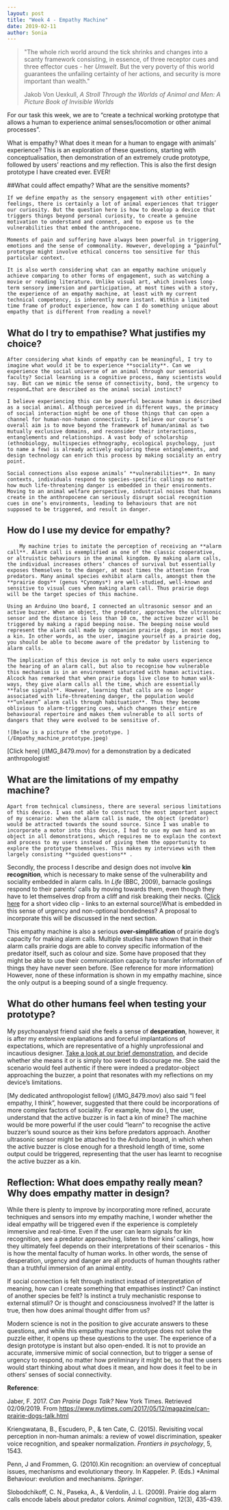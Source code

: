 ```yaml
---
layout: post
title: "Week 4 - Empathy Machine"
date: 2019-02-11
author: Sonia
---
```


> "The whole rich world around the tick shrinks and changes into a scanty framework consisting, in essence, of three receptor cues and three effector cues - her *Umwelt*. But the very poverty of this world guarantees the unfailing certainty of her actions, and security is more important than wealth."
>
>Jakob Von Uexkull, *A Stroll Through the Worlds of Animal and Men: A Picture Book of Invisible Worlds*
>

For our task this week, we are to “create a technical working prototype that allows a human to experience animal senses/locomotion or other animal processes”. 

What is empathy? What does it mean for a human to engage with animals’ experience? This is an exploration of these questions, starting with conceptualisation, then demonstration of an extremely crude prototype, followed by users’ reactions and my reflection. 
This is also the first design prototype I have created ever. EVER!

##What could affect empathy? What are the sensitive moments?

	If we define empathy as the sensory engagement with other entities’ feelings, there is certainly a lot of animal experiences that trigger our curiosity. But the question here is how to develop a device that triggers things beyond personal curiosity, to create a genuine motivation to understand and connect, and to expose us to the vulnerabilities that embed the anthropocene. 
	
	Moments of pain and suffering have always been powerful in triggering emotions and the sense of commonality. However, developing a “painful” prototype might involve ethical concerns too sensitive for this particular context. 
	
	It is also worth considering what can an empathy machine uniquely achieve comparing to other forms of engagement, such as watching a movie or reading literature. Unlike visual art, which involves long-term sensory immersion and participation, at most times with a story, the experience of an empathy machine, at least with my current technical competency, is inherently more instant. Within a limited time frame of product experience, how can I do something unique about empathy that is different from reading a novel?

## What do I try to empathise? What justifies my choice?

	After considering what kinds of empathy can be meaningful, I try to imagine what would it be to experience **sociality**. Can we experience the social universe of an animal through our sensorial faculty? Social learning is a cognitive process, many scientists would say. But can we mimic the sense of connectivity, bond, the urgency to respond…that are described as the animal social instinct? 
	
	I believe experiencing this can be powerful because human is described as a social animal. Although perceived in different ways, the primacy of social interaction might be one of those things that can open a channel for human-non-human connectivity. I believe our course’s overall aim is to move beyond the framework of human/animal as two mutually exclusive domains, and reconsider their interactions, entanglements and relationships. A vast body of scholarship (ethnobiology, multispecies ethnography, ecological psychology, just to name a few) is already actively exploring these entanglements, and design technology can enrich this process by making sociality an entry point.
	
	Social connections also expose animals’ **vulnerabilities**. In many contexts, individuals respond to species-specific callings no matter how much life-threatening danger is embedded in their environments. Moving to an animal welfare perspective, industrial noises that humans create in the anthropocene can seriously disrupt social recognition cues in one’s environments, leading to behaviours that are not supposed to be triggered, and result in danger.

## How do I use my device for empathy? 

		My machine tries to imitate the perception of receiving an **alarm call**. Alarm call is exemplified as one of the classic cooperative, or altruistic behaviours in the animal kingdom. By making alarm calls, the individual increases others’ chances of survival but essentially exposes themselves to the danger, at most times the attention from predators. Many animal species exhibit alarm calls, amongst them the **prairie dogs** (genus *Cynomys*) are well-studied, well-known and sensitive to visual cues when making alarm call. Thus prairie dogs will be the target species of this machine. 
		
	Using an Arduino Uno board, I connected an ultrasonic sensor and an active buzzer. When an object, the predator, approaches the ultrasonic sensor and the distance is less than 10 cm, the active buzzer will be triggered by making a rapid beeping noise. The beeping noise would represent the alarm call made by companion prairie dogs, in most cases a kin. In other words, as the user, imagine yourself as a prairie dog,  you should be able to become aware of the predator by listening to alarm calls. 
	
	The implication of this device is not only to make users experience the hearing of an alarm call, but also to recognise how vulnerable this mechanism is in an environment saturated with human activities. Alcock has remarked that when prairie dogs live close to human walk-ways, they give alarm calls all the time, which are essentially **false signals**. However, learning that calls are no longer associated with life-threatening danger, the population would **“unlearn” alarm calls through habituation**. Thus they become oblivious to alarm-triggering cues, which changes their entire behavioural repertoire and makes them vulnerable to all sorts of dangers that they were evolved to be sensitive of.
	
	![Below is a picture of the prototype. ] (/Empathy_machine_prototype.jpeg)

[Click here] (/IMG_8479.mov) for a demonstration by a dedicated anthropologist! 
	
## What are the limitations of my empathy machine?

	Apart from technical clumsiness, there are several serious limitations of this device. I was not able to construct the most important aspect of my scenario: when the alarm call is made, the object (predator) would be attracted towards the sound source. Since I was unable to incorporate a motor into this device, I had to use my own hand as an object in all demonstrations, which requires me to explain the context and process to my users instead of giving them the opportunity to explore the prototype themselves. This makes my interviews with them largely consisting **guided questions** .
	
Secondly, the process I describe and design does not involve **kin recognition**, which is necessary to make sense of the vulnerability and sociality embedded in alarm calls. In *Life* (BBC, 2009), barnacle goslings respond to their parents’ calls by moving towards them, even though they have to let themselves drop from a cliff and risk breaking their necks. ([Click here](https://www.youtube.com/watch?v=rxGuNJ-nEYg) for a short video clip - links to an external source)What is embedded in this sense of urgency and non-optional bondedness? A proposal to incorporate this will be discussed in the next section.

This empathy machine is also a serious **over-simplification** of prairie dog’s capacity for making alarm calls. Multiple studies have shown that in their alarm calls prairie dogs are able to convey specific information of the predator itself, such as colour and size. Some have proposed that they might be able to use their communication capacity to transfer information of things they have never seen before. (See reference for more information) However, none of these information is shown in my empathy machine, since the only output is a beeping sound of a single frequency. 



## What do other humans feel when testing your prototype? 

My psychoanalyst friend said she feels a sense of **desperation**, however, it is after my extensive explanations and forceful implantations of expectations, which are representative of a highly unprofessional and incautious designer.
[Take a look at our brief demonstration](/IMG_8482.mov), and decide whether she means it or is simply too sweet to discourage me. She said the scenario would feel authentic if there were indeed a predator-object approaching the buzzer, a point that resonates with my reflections on my device’s limitations. 

[My dedicated anthropologist fellow] (/IMG_8479.mov) also said “I feel empathy, I think”, however, suggested that there could be incorporations of more complex factors of sociality. For example, how do I, the user, understand that the active buzzer is in fact a kin of mine? The machine would be more powerful if the user could “learn” to recognise the active buzzer’s sound source as their kins before predators approach. Another ultrasonic sensor might be attached to the Arduino board, in which when the active buzzer is close enough for a threshold length of time, some output could be triggered, representing that the user has learnt to recognise the active buzzer as a kin. 


## Reflection: What does empathy really mean? Why does empathy matter in design? 

While there is plenty to improve by incorporating more refined, accurate techniques and sensors into my empathy machine, I wonder whether the ideal empathy will be triggered even if the experience is completely immersive and real-time. Even if the user can learn signals for kin recognition, see a predator approaching, listen to their kins’ callings, how they ultimately feel depends on their interpretations of their scenarios - this is how the mental faculty of human works. In other words, the sense of desperation, urgency and danger are all products of human thoughts rather than a truthful immersion of an animal entity.

If social connection is felt through instinct instead of interpretation of meaning, how can I create something that empathises instinct? Can instinct of another species be felt? Is instinct a truly mechanistic response to external stimuli? Or is thought and consciousness involved? If the latter is true, then how does animal thought differ from us? 

Modern science is not in the position to give accurate answers to these questions, and while this empathy machine prototype does not solve the puzzle either, it opens up these questions to the user. The experience of a design prototype is instant but also open-ended. It is not to provide an accurate, immersive mimic of social connection, but to trigger a sense of urgency to respond, no matter how preliminary it might be, so that the users would start thinking about what does it mean, and how does it feel to be in others’ senses of social connectivity. 

**Reference**:

Jaber, F. 2017. *Can Prairie Dogs Talk?* New York Times. Retrieved 02/09/2019. From https://www.nytimes.com/2017/05/12/magazine/can-prairie-dogs-talk.html

Kriengwatana, B., Escudero, P., & ten Cate, C. (2015). Revisiting vocal perception in non-human animals: a review of vowel discrimination, speaker voice recognition, and speaker normalization. *Frontiers in psychology*, 5, 1543.

Penn, J and Frommen, G. (2010).Kin recognition: an overview of conceptual issues, mechanisms and evolutionary theory. In Kappeler. P. (Eds.) *Animal Behaviour: evolution and mechanisms. *Springer*. 

Slobodchikoff, C. N., Paseka, A., & Verdolin, J. L. (2009). Prairie dog alarm calls encode labels about predator colors. *Animal cognition*, 12(3), 435-439.

